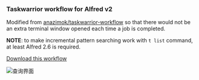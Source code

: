 ### Taskwarrior workflow for Alfred v2

Modified from [anazimok/taskwarrior-workflow][1] so that there would not be an
extra terminal window opened each time a job is completed.

**NOTE**: to make incremental pattern searching work with `t list` command, at
least Alfred 2.6 is required.

[Download this workflow][2]

![查询界面](https://github.com/roylez/alfred_taskwarrior/blob/master/screenshot.png)

[1]: https://github.com/anazimok/taskwarrior-workflow
[2]: https://github.com/roylez/alfred_taskwarrior/raw/master/taskwarrior.alfredworkflow
